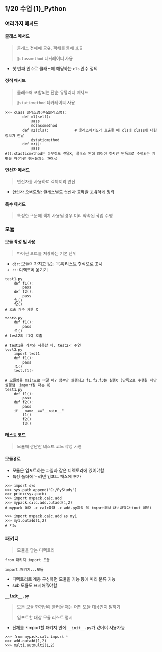 ## 1/20 수업 (1)_Python

### 여러가지 메서드

#### 클래스 메서드

> 클래스 전체에 공유, 객체를 통해 호출
>
> `@classmethod` 데커레이터 사용

* 첫 번째 인수로 클래스에 해당하는 `cls` 인수 정의



#### 정적 메서드

> 클래스에 포함되는 단순 유틸리티 메서드
>
> `@staticmethod` 데커레이터 사용

```
>>> class 클래스명(부모클래스명):
		def m1(self):
			pass
			@classmethod
		def m2(cls):			# 클래스메서드가 호출될 때 cls에 class에 대한 정보가 전달
			@staticmethod	
        def m3():				
        	pass
#():stasticmethod는 아무것도 전달X, 클래스 안에 있어야 하지만 단독으로 수행되는 게 맞을 때(다른 멤버들과는 관련x)
```



#### 연산자 메서드

> 연산자를 사용하여 객체끼리 연산

* 연산자 오버로딩: 클래스별로 연산자 동작을 고유하게 정의



#### 특수 메서드

> 특정한 구문에 객체 사용될 경우 미리 약속된 작업 수행





### 모듈

#### 모듈 작성 및 사용

> 파이썬 코드를 저장하는 기본 단위

* `dir`: 모듈이 가지고 있는 목록 리스트 형식으로 표시
* `cd`: 디렉토리 옮기기

```
test1.py
	def f1():
		pass
	def f2():
		pass
	f1()
	f2()
# 호출 개수 제한 X

test2.py
	def f1():
		pass
	f1()
# test2의 f1이 호출

# test1을 가져와 사용할 때, test2가 주연
test2.py
	import test1
	def f1():
		pass
	f1()
	test.f1()
	
# 모듈명을 main으로 바꿀 때? 함수만 실행되고 f1,f2,f3는 실행X (단독으로 수행될 때만 실행됌, import될 때는 X)
test1.py
	def f1():
		pass
	def f2():
		pass
	if __name__=="__main__"
		f1()
		f2()
		f3()
```



#### 테스트 코드

> 모듈에 간단한 테스트 코드 작성 가능





#### 모듈경로

* 모듈은 임포트하는 파일과 같은 디렉토리에 있어야함
* 특정 폴더에 두려면 임포트 패스에 추가

```
>>> import sys
>>> sys.path.append("C:/PyStudy")
>>> print(sys.path)
>>> import mypack.calc.add
>>> mypack.calc.add.outadd(1,2)
# mypack 폴더 -> calc폴더 -> add.py파일 을 import해서 내보내겠다~(out 이용)

>>> import mypack.calc.add as my1
>>> my1.outadd(1,2)
# 가능
```





### 패키지

> 모듈을 담는 디렉토리

`from 패키지 import 모듈`

`import.패키지...모듈`

* 디렉토리로 계층 구성하면 모듈을 기능 등에 따라 분류 가능
* sub 모듈도 표시해줘야함



#### `__init__.py`

> 모든 모듈 한꺼번에 불러올 때는 어떤 모듈 대상인지 밝히기
>
> 임포트할 대상 모듈 리스트 명시

* 전체를 `*`import할 패키지 안에 `__init__.py`가 있어야 사용가능

```
>>> from mypack.calc import *
>>> add.outadd(1,2)
>>> multi.outmulti(1,2)
```

